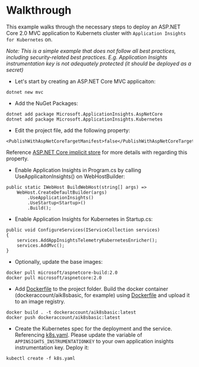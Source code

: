 # Walkthrough
This example walks through the necessary steps to deploy an ASP.NET Core 2.0 MVC application to Kubernets cluster with `Application Insights for Kubernetes` on.

_Note: This is a simple example that does not follow all best practices, including security-related best practices. E.g. Application Insights instrumentation key is not adequately protected (it should be deployed as a secret)_

* Let's start by creating an ASP.NET Core MVC applicaiton:
```
dotnet new mvc
```
* Add the NuGet Packages:
```
dotnet add package Microsoft.ApplicationInsights.AspNetCore
dotnet add package Microsoft.ApplicationInsights.Kubernetes
```

* Edit the project file, add the following property:
```
<PublishWithAspNetCoreTargetManifest>false</PublishWithAspNetCoreTargetManifest>
```
Reference [ASP.NET Core implicit store](https://docs.microsoft.com/en-us/dotnet/core/deploying/runtime-store#aspnet-core-implicit-store) for more details with regarding this property.

* Enable Application Insights in Program.cs by calling UseApplicaitonInsights() on WebHostBuilder:
```
public static IWebHost BuildWebHost(string[] args) =>
    WebHost.CreateDefaultBuilder(args)
        .UseApplicationInsights()
        .UseStartup<Startup>()
        .Build();
```
* Enable Application Insights for Kubernetes in Startup.cs:
```
public void ConfigureServices(IServiceCollection services)
{
    services.AddAppInsightsTelemetryKubernetesEnricher();
    services.AddMvc();
}
```
* Optionally, update the base images:
```
docker pull microsoft/aspnetcore-build:2.0
docker pull microsoft/aspnetcore:2.0
```
* Add [Dockerfile](Dockerfile) to the project folder. Build the docker container (dockeraccount/aik8sbasic, for example) using [Dockerfile](Dockerfile) and upload it to an image registry.
```
docker build . -t dockeraccount/aik8sbasic:latest
docker push dockeraccount/aik8sbasic:latest
```
*  Create the Kubernetes spec for the deployment and the service. Referencing [k8s.yaml](k8s.yaml). Please update the variable of `APPINSIGHTS_INSTRUMENTATIONKEY` to your own application insights instrumentation key.
Deploy it:
```
kubectl create -f k8s.yaml
```
